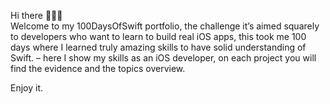 
Hi there 🙋🏼‍♂️ <br>
Welcome to my 100DaysOfSwift portfolio, the challenge it’s aimed squarely to developers who want to learn to build real iOS apps, this took me 100 days where I learned truly amazing skills to have solid understanding of Swift.  – here I show my skills as an iOS developer, on each project you will find the evidence and the topics overview.

Enjoy it.  
